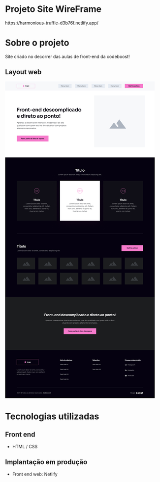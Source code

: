 # Projeto Site WireFrame
https://harmonious-truffle-d3b76f.netlify.app/

# Sobre o projeto

Site criado no decorrer das aulas de front-end da codeboost!

## Layout web
![Web 1](https://github.com/luissilva629/Projeto_Wireframe/blob/master/img/Structure.png)

# Tecnologias utilizadas
## Front end
- HTML / CSS 

## Implantação em produção
- Front end web: Netlify

